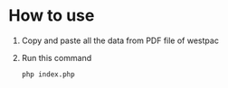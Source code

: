 # How to use

1. Copy and paste all the data from PDF file of westpac

2. Run this command

    ```php index.php```
